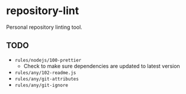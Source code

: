 # repository-lint

Personal repository linting tool.

## TODO

- `rules/nodejs/100-prettier`
  - Check to make sure dependencies are updated to latest version
- `rules/any/102-readme.js`
- `rules/any/git-attributes`
- `rules/any/git-ignore`
